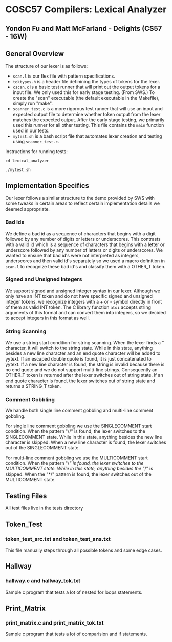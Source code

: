 # COSC57 Compilers: Lexical Analyzer
## Yondon Fu and Matt McFarland - Delights (CS57 - 16W)

## General Overview
The structure of our lexer is as follows:

* `scan.l` is our flex file with pattern specifications.
* `toktypes.h` is a header file definining the types of tokens for the lexer.
* `cscan.c` is a basic test runner that will print out the output tokens for a input file. We only used this for early stage testing. (From SWS.) To create the "scan" executable (the default executable in the Makefile), simply run "make".
* `scanner_test.c` is a more rigorous test runner that will use an input and expected output file to determine whether token output from the lexer matches the expected output. After the early stage testing, we primarily used this runner for all other testing. This file contains the `main` function used in our tests.
* `mytest.sh` is a bash script file that automates lexer creation and testing using `scanner_test.c`.

Instructions for running tests:

`cd lexical_analyzer`

`./mytest.sh`

## Implementation Specifics
Our lexer follows a similar structure to the demo provided by SWS with some tweaks in certain areas to reflect certain implementation details we deemed appropriate.

### Bad Ids
We define a bad id as a sequence of characters that begins with a digit followed by any number of digits or letters or underscores. This contrasts with a valid id which is a sequence of characters that begins with a letter or underscore followed by any number of letters or digits or underscores. We wanted to ensure that bad id's were not interpreted as integers, underscores and then valid id's separately so we used a macro definition in `scan.l` to recognize these bad id's and classify them with a OTHER_T token.

### Signed and Unsigned Integers
We support signed and unsigned integer syntax in our lexer. Although we only have an INT token and do not have specific signed and unsigned integer tokens, we recognize integers with a + or - symbol directly in front of them as valid INT token. The C library function `atoi` accepts string arguments of this format and can convert them into integers, so we decided to accept integers in this format as well.

### String Scanning
We use a string start condition for string scanning. When the lexer finds a " character, it will switch to the string state. While in this state, anything besides a new line character and an end quote character will be added to yytext. If an escaped double quote is found, it is just concatenated to yytext. If a new line character is found, the string is invalid because there is no end quote and we do not support multi-line strings. Consequently an OTHER_T token is returned after the lexer switches out of string state. If an end quote character is found, the lexer switches out of string state and returns a STRING_T token.

### Comment Gobbling
We handle both single line comment gobbling and multi-line comment gobbling.

For single line comment gobbling we use the SINGLECOMMENT start condition. When the pattern "//" is found, the lexer switches to the SINGLECOMMENT state. While in this state, anything besides the new line character is skipped. When a new line character is found, the lexer switches out of the SINGLECOMMENT state.

For multi-line comment gobbling we use the MULTICOMMENT start condition. When the pattern "/*" is found, the lexer switches to the MULTICOMMENT state. While in this state, anything besides the "*/" is skipped. When the "*/" pattern is found, the lexer switches out of the MULTICOMMENT state.

## Testing Files
All test files live in the tests directory

## Token_Test
### token_test_src.txt and token_test_ans.txt
This file manually steps through all possible tokens and some edge cases.

## Hallway
### hallway.c and hallway_tok.txt
Sample c program that tests a lot of nested for loops statements.

## Print_Matrix
### print_matrix.c and print_matrix_tok.txt
Sample c program that tests a lot of comparision and if statements.


